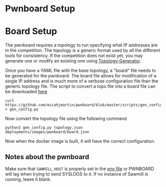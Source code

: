 # Pwnboard Setup

# Board Setup
The pwnboard requires a topology to run specifying what IP addresses are in the competition.
The topology is a generic format used by all the different tools for consistency. If the competition does not exist yet, you may generate one or modify an existing one using [Topology-Generator](https://github.com/RITRedteam/Topology-Generator).


Once you have a YAML file with the base topology, a "board" file needs to be generated for the pwnboard. The board file allows for modification of a single IP address and is much more of a verbose configuration file than the generic topology file. The script to convert a topo file into a board file can be downloaded [here](https://github.com/micahjmartin/pwnboard/blob/master/scripts/gen_config.py)

```
curl https://github.com/micahjmartin/pwnboard/blob/master/scripts/gen_config.py > gen_config.py
```

Now convert the topology file using the following command
```
python3 gen_config.py topology.json deployments/images/pwnboard/board.json
```

Now when the docker image is built, it will have the correct configuration.

## Notes about the pwnboard

Make sure that `SAWMILL_HOST` is properly set in the [env file](../../../.env) or PWNBOARD will lag
when trying to send SYSLOGS to it. If no instance of Sawmill is running, leave it blank.
